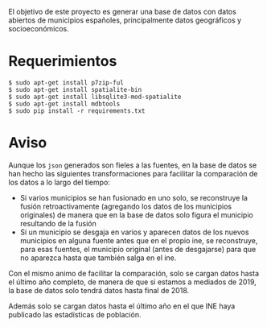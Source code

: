El objetivo de este proyecto es generar una base de datos con datos abiertos
de municipios españoles, principalmente datos geográficos y socioeconómicos.

# Requerimientos

```console
$ sudo apt-get install p7zip-ful
$ sudo apt-get install spatialite-bin
$ sudo apt-get install libsqlite3-mod-spatialite
$ sudo apt-get install mdbtools
$ sudo pip install -r requirements.txt
```

# Aviso

Aunque los `json` generados son fieles a las fuentes, en la base de datos
se han hecho las siguientes transformaciones para facilitar la comparación
de los datos a lo largo del tiempo:

* Si varios municipios se han fusionado en uno solo, se reconstruye la
fusión retroactivamente (agregando los datos de los municipios originales)
de manera que en la base de datos solo figura el municipio resultando
de la fusión
* Si un municipio se desgaja en varios y aparecen datos de los nuevos
municipios en alguna fuente antes que en el propio ine, se reconstruye,
para esas fuentes, el municipio original (antes de desgajarse) para que no
aparezca hasta que también salga en el ine.

Con el mismo animo de facilitar la comparación, solo se cargan datos
hasta el último año completo, de manera de que si estamos a mediados de
2019, la base de datos solo tendrá datos hasta final de 2018.

Además solo se cargan datos hasta el último año en el que INE haya publicado
las estadísticas de población.
